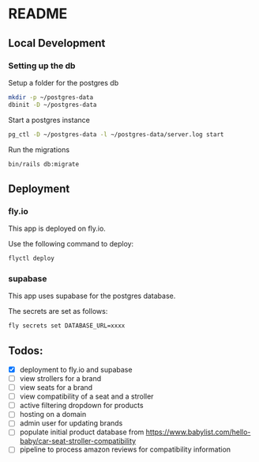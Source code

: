 # README

## Local Development

### Setting up the db

Setup a folder for the postgres db 
```bash
mkdir -p ~/postgres-data
dbinit -D ~/postgres-data
```

Start a postgres instance

```bash
pg_ctl -D ~/postgres-data -l ~/postgres-data/server.log start
```

Run the migrations
```bash
bin/rails db:migrate
```

## Deployment

### fly.io

This app is deployed on fly.io.

Use the following command to deploy:
```bash
flyctl deploy
```

### supabase

This app uses supabase for the postgres database.

The secrets are set as follows:

```bash
fly secrets set DATABASE_URL=xxxx
```

## Todos:

- [x] deployment to fly.io and supabase
- [ ] view strollers for a brand
- [ ] view seats for a brand
- [ ] view compatibility of a seat and a stroller
- [ ] active filtering dropdown for products
- [ ] hosting on a domain
- [ ] admin user for updating brands
- [ ] populate initial product database from https://www.babylist.com/hello-baby/car-seat-stroller-compatibility
- [ ] pipeline to process amazon reviews for compatibility information